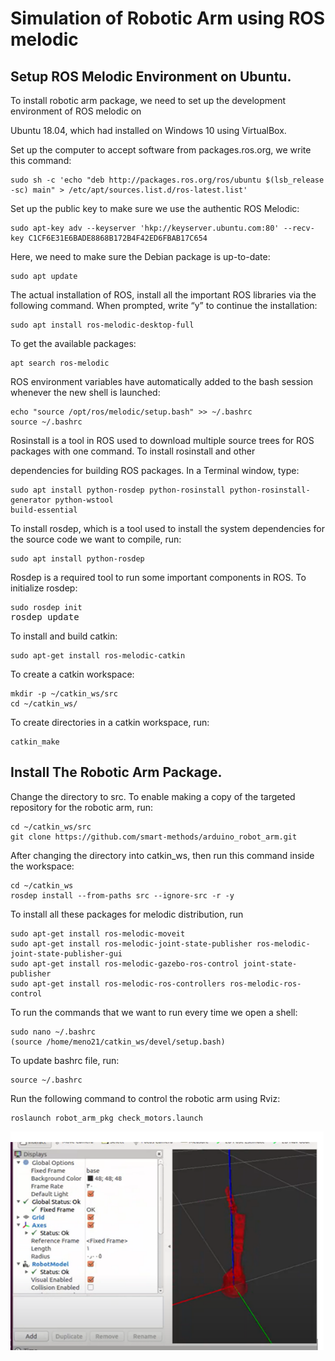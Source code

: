 <h1>Simulation of Robotic Arm using ROS melodic</h1>


<h2>Setup ROS Melodic Environment on Ubuntu.</h2>
<p>To install robotic arm package, we need to set up the development environment of ROS melodic on</p> 
<p>Ubuntu 18.04, which had installed on Windows 10 using VirtualBox.<p>
 <p> Set up the computer to accept software from packages.ros.org, we write this command:</p>
<div class="snippet-clipboard-content position-relative" data-snippet-clipboard-copy-content="  Number of colours/ shades = 2^bpp where bpp represents bits per pixel.
"><pre><code>sudo sh -c 'echo "deb http://packages.ros.org/ros/ubuntu $(lsb_release -sc) main" > /etc/apt/sources.list.d/ros-latest.list'</code></pre></div>
<p> Set up the public key to make sure we use the authentic ROS Melodic: </p>
<div class="snippet-clipboard-content position-relative" data-snippet-clipboard-copy-content="  Number of colours/ shades = 2^bpp where bpp represents bits per pixel.
"><pre><code>sudo apt-key adv --keyserver 'hkp://keyserver.ubuntu.com:80' --recv-key C1CF6E31E6BADE8868B172B4F42ED6FBAB17C654</code></pre></div>
<p> Here, we need to make sure the Debian package is up-to-date:</p>
<div class="snippet-clipboard-content position-relative" data-snippet-clipboard-copy-content="  Number of colours/ shades = 2^bpp where bpp represents bits per pixel.
"><pre><code>sudo apt update</code></pre></div>
<p> The actual installation of ROS, install all the important ROS libraries via the following command. When prompted, write “y” to continue the installation:</p>
<div class="snippet-clipboard-content position-relative" data-snippet-clipboard-copy-content="  Number of colours/ shades = 2^bpp where bpp represents bits per pixel.
"><pre><code>sudo apt install ros-melodic-desktop-full</code></pre></div>
<p> To get the available packages:</p>
<div class="snippet-clipboard-content position-relative" data-snippet-clipboard-copy-content="  Number of colours/ shades = 2^bpp where bpp represents bits per pixel.
"><pre><code>apt search ros-melodic</code></pre></div>
<p> ROS environment variables have automatically added to the bash session whenever the new shell is launched:</p>
<div class="snippet-clipboard-content position-relative" data-snippet-clipboard-copy-content="  Number of colours/ shades = 2^bpp where bpp represents bits per pixel.
"><pre><code>echo "source /opt/ros/melodic/setup.bash" >> ~/.bashrc
source ~/.bashrc </code></pre></div>
<p> Rosinstall is a tool in ROS used to download multiple source trees for ROS packages with one command. To install rosinstall and other</p>
<p> dependencies for building ROS packages. In a Terminal window, type:</p>
<div class="snippet-clipboard-content position-relative" data-snippet-clipboard-copy-content="  Number of colours/ shades = 2^bpp where bpp represents bits per pixel.
"><pre><code>sudo apt install python-rosdep python-rosinstall python-rosinstall-generator python-wstool
build-essential</code></pre></div>
<p> To install rosdep, which is a tool used to install the system dependencies for the source code we want to compile, run:</p>
<div class="snippet-clipboard-content position-relative" data-snippet-clipboard-copy-content="  Number of colours/ shades = 2^bpp where bpp represents bits per pixel.
"><pre><code>sudo apt install python-rosdep</code></pre></div>
<p> Rosdep is a required tool to run some important components in ROS. To initialize rosdep:</p>
<div class="snippet-clipboard-content position-relative" data-snippet-clipboard-copy-content="  Number of colours/ shades = 2^bpp where bpp represents bits per pixel.
"><pre><code>sudo rosdep init</code>
rosdep update</pre></div>
<p> To install and build catkin: </p>
<div class="snippet-clipboard-content position-relative" data-snippet-clipboard-copy-content="  Number of colours/ shades = 2^bpp where bpp represents bits per pixel.
"><pre><code>sudo apt-get install ros-melodic-catkin</code></pre></div>
<p> To create a catkin workspace: </p>
<div class="snippet-clipboard-content position-relative" data-snippet-clipboard-copy-content="  Number of colours/ shades = 2^bpp where bpp represents bits per pixel.
"><pre><code>mkdir -p ~/catkin_ws/src
cd ~/catkin_ws/</code></pre></div>
<p> To create directories in a catkin workspace, run:</p>
<div class="snippet-clipboard-content position-relative" data-snippet-clipboard-copy-content="  Number of colours/ shades = 2^bpp where bpp represents bits per pixel.
"><pre><code>catkin_make</code></pre></div>
<h2>Install The Robotic Arm Package.</h2>
<p> Change the directory to src. To enable making a copy of the targeted repository for the robotic arm, run:</p>
<div class="snippet-clipboard-content position-relative" data-snippet-clipboard-copy-content="  Number of colours/ shades = 2^bpp where bpp represents bits per pixel.
"><pre><code>cd ~/catkin_ws/src
git clone https://github.com/smart-methods/arduino_robot_arm.git</code></pre></div>
<p> After changing the directory into catkin_ws, then run this command inside the workspace:</p>
<div class="snippet-clipboard-content position-relative" data-snippet-clipboard-copy-content="  Number of colours/ shades = 2^bpp where bpp represents bits per pixel.
"><pre><code>cd ~/catkin_ws
rosdep install --from-paths src --ignore-src -r -y</code></pre></div>
<p> To install all these packages for melodic distribution, run</p>
<div class="snippet-clipboard-content position-relative" data-snippet-clipboard-copy-content="  Number of colours/ shades = 2^bpp where bpp represents bits per pixel.
"><pre><code>sudo apt-get install ros-melodic-moveit
sudo apt-get install ros-melodic-joint-state-publisher ros-melodic-joint-state-publisher-gui
sudo apt-get install ros-melodic-gazebo-ros-control joint-state-publisher
sudo apt-get install ros-melodic-ros-controllers ros-melodic-ros-control</code></pre></div>
<p> To run the commands that we want to run every time we open a shell:</p>
<div class="snippet-clipboard-content position-relative" data-snippet-clipboard-copy-content="  Number of colours/ shades = 2^bpp where bpp represents bits per pixel.
"><pre><code>sudo nano ~/.bashrc
(source /home/meno21/catkin_ws/devel/setup.bash)</code></pre></div>
<p> To update bashrc file, run: </p>
<div class="snippet-clipboard-content position-relative" data-snippet-clipboard-copy-content="  Number of colours/ shades = 2^bpp where bpp represents bits per pixel.
"><pre><code>source ~/.bashrc</code></pre></div>
<p> Run the following command to control the robotic arm using Rviz:</p>
<div class="snippet-clipboard-content position-relative" data-snippet-clipboard-copy-content="  Number of colours/ shades = 2^bpp where bpp represents bits per pixel.
"><pre><code>roslaunch robot_arm_pkg check_motors.launch</code></pre></div>
<img src="/Images/robot_arm.png" width="501" height="350">

